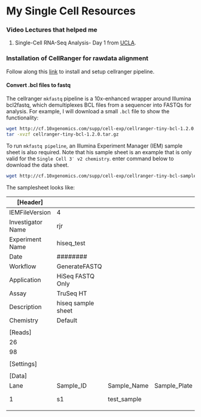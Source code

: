# My Single Cell Resources

### Video Lectures that helped me
1. Single-Cell RNA-Seq Analysis- Day 1 from [UCLA](https://www.youtube.com/watch?v=Cn5tI2oo1l0&t=10s).



### Installation of CellRanger for rawdata alignment

Follow along this [link](https://support.10xgenomics.com/single-cell-gene-expression/software/pipelines/latest/installation) to install and setup cellranger pipeline.

#### Convert .bcl files to fastq
The cellranger `mkfastq` pipeline is a 10x-enhanced wrapper around Illumina bcl2fastq, which demultiplexes BCL files from a sequencer into FASTQs for analysis. For example, I will download a small `.bcl` file to show the functionality:

```bash
wget http://cf.10xgenomics.com/supp/cell-exp/cellranger-tiny-bcl-1.2.0.tar.gz
tar -xvzf cellranger-tiny-bcl-1.2.0.tar.gz
```
To run `mkfastq pipeline`, an Illumina Experiment Manager (IEM) sample sheet is also required. Note that his sample sheet is an example that is only valid for the `Single Cell 3′ v2 chemistry`.  enter command below to download the data sheet.

```bash
wget http://cf.10xgenomics.com/supp/cell-exp/cellranger-tiny-bcl-samplesheet-1.2.0.csv
```
The samplesheet looks like:

| \[Header\]        |                    |              |               |              |               |       |                 |             |
| ----------------- | ------------------ | ------------ | ------------- | ------------ | ------------- | ----- | --------------- | ----------- |
| IEMFileVersion    | 4                  |              |               |              |               |       |                 |             |
| Investigator Name | rjr                |              |               |              |               |       |                 |             |
| Experiment Name   | hiseq\_test        |              |               |              |               |       |                 |
| Date              | ########           |              |               |              |               |       |                 |             |
| Workflow          | GenerateFASTQ      |              |               |              |               |       |                 |
| Application       | HiSeq FASTQ Only   |              |               |              |               |       |                 |
| Assay             | TruSeq HT          |              |               |              |               |       |                 |
| Description       | hiseq sample sheet |              |               |              |               |       |                 |
| Chemistry         | Default            |              |               |              |               |       |                 |             |
|                   |                    |              |               |              |               |       |                 |             |
| \[Reads\]         |                    |              |               |              |               |       |                 |             |
| 26                |                    |              |               |              |               |       |                 |             |
| 98                |                    |              |               |              |               |       |                 |             |
|                   |                    |              |               |              |               |       |                 |             |
| \[Settings\]      |                    |              |               |              |               |       |                 |
|                   |                    |              |               |              |               |       |                 |             |
| \[Data\]          |                    |              |               |              |               |       |                 |             |
| Lane              | Sample\_ID         | Sample\_Name | Sample\_Plate | Sample\_Well | I7\_Index\_ID | index | Sample\_Project | Description |
| 1                 | s1                 | test\_sample |               | SI-P03-C9    | SI-P03-C9     | p1    |                 |
|                   |                    |              |               |              |               |       |                 |             |


